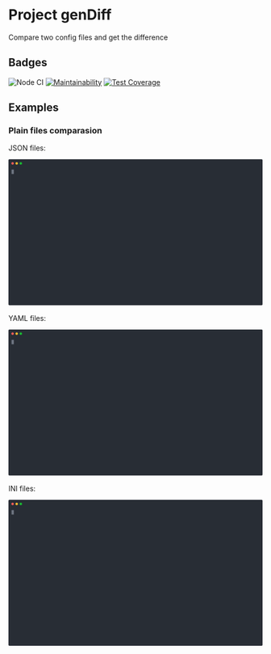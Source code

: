 # Project genDiff
Compare two config files and get the difference

## Badges

![Node CI](https://github.com/ArtemChizhevskikh/frontend-project-lvl2/workflows/Node%20CI/badge.svg)
[![Maintainability](https://api.codeclimate.com/v1/badges/c80a20f208b3e25ef3a6/maintainability)](https://codeclimate.com/github/ArtemChizhevskikh/frontend-project-lvl2/maintainability)
[![Test Coverage](https://api.codeclimate.com/v1/badges/c80a20f208b3e25ef3a6/test_coverage)](https://codeclimate.com/github/ArtemChizhevskikh/frontend-project-lvl2/test_coverage)

## Examples

### Plain files comparasion

JSON files:

![Alt text](https://github.com/ArtemChizhevskikh/projectsDemo/blob/master/genDiff/plainJSON.svg)

YAML files:

![Alt text](https://github.com/ArtemChizhevskikh/projectsDemo/blob/master/genDiff/plainYAML.svg)

INI files:

![Alt text](https://github.com/ArtemChizhevskikh/projectsDemo/blob/master/genDiff/plainINI.svg)
